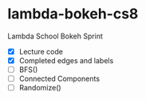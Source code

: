 # lambda-bokeh-cs8
Lambda School Bokeh Sprint

- [x] Lecture code
- [x] Completed edges and labels
- [ ] BFS()
- [ ] Connected Components
- [ ] Randomize()